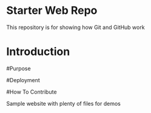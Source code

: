 # Starter Web Repo

This repository is for showing how Git and GitHub work

# Introduction

#Purpose

#Deployment

#How To Contribute


Sample website with plenty of files for demos